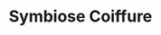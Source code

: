 ---
title: "Symbiose Coiffure"
url: /saint-symphorien-sur-coise/symbiose-coiffure/
shop: coiffeur
---